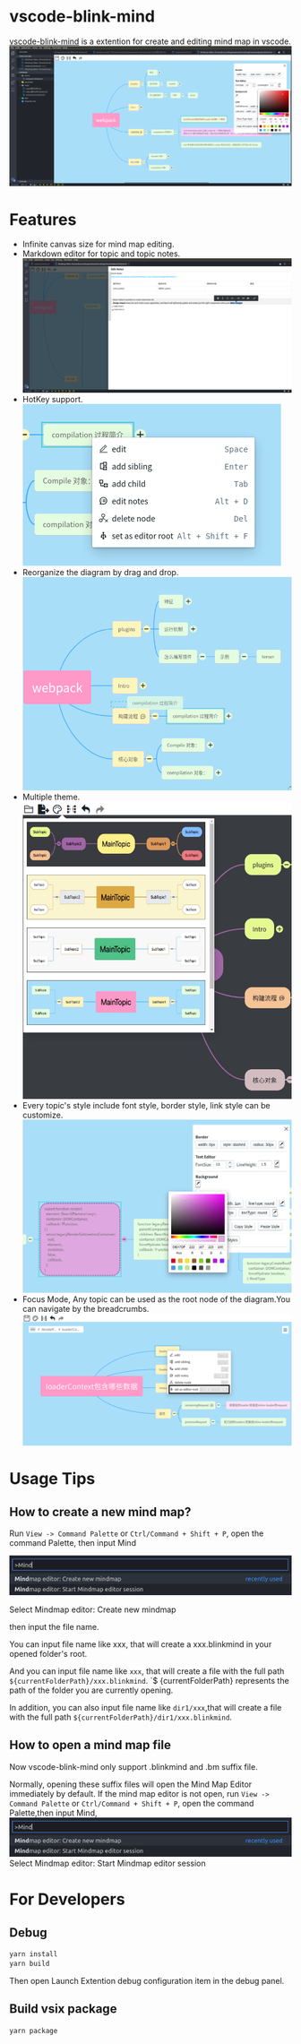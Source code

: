 # vscode-blink-mind

[vscode-blink-mind](https://github.com/awehook/vscode-blink-mind) is a extention for create and editing mind map in vscode.
![image](https://github.com/awehook/images/raw/master/vscode-blink-mind/webpack-mindmap.png)
# Features

- Infinite canvas size for mind map editing.
- Markdown editor for topic and topic notes.
![image](https://github.com/awehook/images/raw/master/vscode-blink-mind/rich-mark-down-editor.png)
- HotKey support.
![image](https://github.com/awehook/images/raw/master/blink-mind/hotkey.png)
- Reorganize the diagram by drag and drop.
![image](https://github.com/awehook/images/raw/master/blink-mind/drag-and-drop.png)
- Multiple theme.
![image](https://github.com/awehook/images/raw/master/blink-mind/blink-mind-theme.png)
- Every topic's style include font style, border style, link style can be customize.
![image](https://github.com/awehook/images/raw/master/blink-mind/style-editor.png)
- Focus Mode, Any topic can be used as the root node of the diagram.You can navigate by the breadcrumbs.
![image](https://github.com/awehook/images/raw/master/blink-mind/focus-mode.png)


# Usage Tips

##  How to create a new mind map?

Run `View -> Command Palette` or `Ctrl/Command + Shift + P`, open the command Palette, then input Mind

![image](https://github.com/awehook/images/raw/master/vscode-blink-mind/create-new-mindmap.png)

Select Mindmap editor: Create new mindmap

then input the file name.

You can input file name like xxx, that will create a xxx.blinkmind in your opened folder's root.

And you can input file name like `xxx`, that will create a file with the full path `${currentFolderPath}/xxx.blinkmind`. `$ {currentFolderPath} represents the path of the folder you are currently opening.

In addition, you can also input file name like `dir1/xxx`,that will create a file with the full path `${currentFolderPath}/dir1/xxx.blinkmind`.

## How to open a mind map file

Now vscode-blink-mind only support .blinkmind and .bm suffix file.

Normally, opening these suffix files will open the Mind Map Editor immediately by default. If the mind map editor is not open, run `View -> Command Palette` or `Ctrl/Command + Shift + P`, open the command Palette,then input Mind, 
![image](https://github.com/awehook/images/raw/master/vscode-blink-mind/create-new-mindmap.png)
Select Mindmap editor: Start Mindmap editor session

# For Developers
## Debug
```bash
yarn install
yarn build
```
Then open Launch Extention debug configuration item in the debug panel.

## Build vsix package
```
yarn package
```






